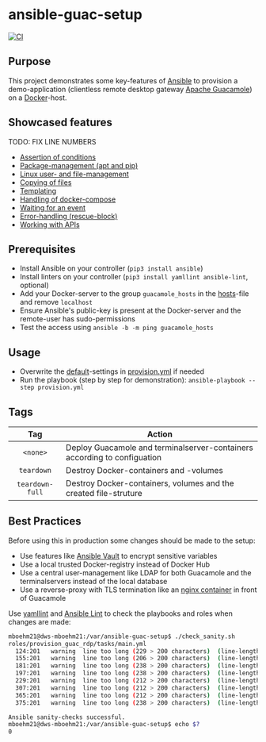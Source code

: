 # ansible-guac-setup

[![CI](https://github.com/mboehm21/ansible-guac-setup/workflows/CI/badge.svg?event=push)](https://github.com/mboehm21/ansible-guac-setup/actions?query=workflow%3ACI)

## Purpose
This project demonstrates some key-features of [Ansible](https://www.ansible.com/) to provision a demo-application (clientless remote desktop gateway [Apache Guacamole](https://guacamole.apache.org/)) on a [Docker](https://www.docker.com/)-host.
## Showcased features

TODO: FIX LINE NUMBERS

- [Assertion of conditions](/tasks/main.yml#L3-L8)
- [Package-management (apt and pip)](/tasks/main.yml#L3-L16)
- [Linux user- and file-management](/tasks/main.yml#L18-L59)
- [Copying of files](/tasks/main.yml#L61-L68)
- [Templating](/tasks/main.yml#L70-L86)
- [Handling of docker-compose](/tasks/main.yml#L88-L92)
- [Waiting for an event](/tasks/main.yml#L94-L101)
- [Error-handling (rescue-block)](/tasks/main.yml#L103-L149)
- [Working with APIs](/tasks/main.yml#L103-L393)
## Prerequisites
- Install Ansible on your controller (`pip3 install ansible`)
- Install linters on your controller (`pip3 install yamllint ansible-lint`, optional)
- Add your Docker-server to the group `guacamole_hosts` in the [hosts](/hosts)-file and remove `localhost`
- Ensure Ansible's public-key is present at the Docker-server and the remote-user has sudo-permissions
- Test the access using `ansible -b -m ping guacamole_hosts`
## Usage
- Overwrite the [default](/defaults/main.yml)-settings in [provision.yml](/provision.yml) if needed
- Run the playbook (step by step for demonstration): `ansible-playbook --step provision.yml`
## Tags
| Tag             | Action                                                                   |
|:---------------:|--------------------------------------------------------------------------|
| `<none>`        | Deploy Guacamole and terminalserver-containers according to configuation |
| `teardown`      | Destroy Docker-containers and -volumes                                   |
| `teardown-full` | Destroy Docker-containers, volumes and the created file-struture         |

## Best Practices
Before using this in production some changes should be made to the setup:
- Use features like [Ansible Vault](https://docs.ansible.com/ansible/latest/user_guide/vault.html) to encrypt sensitive variables
- Use a local trusted Docker-registry instead of Docker Hub
- Use a central user-management like LDAP for both Guacamole and the terminalservers instead of the local database
- Use a reverse-proxy with TLS termination like an [nginx container](https://hub.docker.com/_/nginx) in front of Guacamole

Use [yamllint](https://github.com/adrienverge/yamllint) and [Ansible Lint](https://ansible-lint.readthedocs.io/) to check the playbooks and roles when changes are made:

```bash
mboehm21@dws-mboehm21:/var/ansible-guac-setup$ ./check_sanity.sh 
roles/provision_guac_rdp/tasks/main.yml
  124:201   warning  line too long (229 > 200 characters)  (line-length)
  155:201   warning  line too long (206 > 200 characters)  (line-length)
  181:201   warning  line too long (238 > 200 characters)  (line-length)
  197:201   warning  line too long (238 > 200 characters)  (line-length)
  229:201   warning  line too long (212 > 200 characters)  (line-length)
  307:201   warning  line too long (212 > 200 characters)  (line-length)
  365:201   warning  line too long (212 > 200 characters)  (line-length)
  375:201   warning  line too long (238 > 200 characters)  (line-length)

Ansible sanity-checks successful.
mboehm21@dws-mboehm21:/var/ansible-guac-setup$ echo $?
0
```
